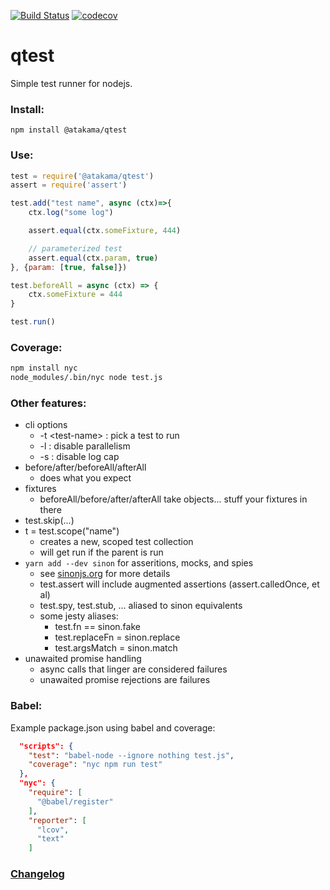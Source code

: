 [![Build Status](https://travis-ci.com/AtakamaLLC/qtest.svg?branch=master)](https://travis-ci.com/AtakamaLLC/qtest)
[![codecov](https://codecov.io/gh/AtakamaLLC/qtest/branch/master/graph/badge.svg)](https://codecov.io/gh/AtakamaLLC/qtest)

# qtest

Simple test runner for nodejs.


### Install:

```
npm install @atakama/qtest
```


### Use:

```js
test = require('@atakama/qtest')
assert = require('assert')

test.add("test name", async (ctx)=>{
    ctx.log("some log")

    assert.equal(ctx.someFixture, 444)

    // parameterized test
    assert.equal(ctx.param, true)
}, {param: [true, false]})

test.beforeAll = async (ctx) => {
    ctx.someFixture = 444
}

test.run()
```

### Coverage:

```bash
npm install nyc
node_modules/.bin/nyc node test.js
```


### Other features:

 - cli options 
   - -t \<test-name\> : pick a test to run
   - -l : disable parallelism 
   - -s : disable log cap
 - before/after/beforeAll/afterAll
   - does what you expect
 - fixtures
   - beforeAll/before/after/afterAll take objects... stuff your fixtures in there
 - test.skip(...)
 - t = test.scope("name")
   - creates a new, scoped test collection
   - will get run if the parent is run
 - `yarn add --dev sinon` for asseritions, mocks, and spies
   - see [sinonjs.org](https://sinonjs.org/) for more details
   - test.assert will include augmented assertions (assert.calledOnce, et al)
   - test.spy, test.stub, ... aliased to sinon equivalents
   - some jesty aliases:
      - test.fn == sinon.fake
      - test.replaceFn = sinon.replace
      - test.argsMatch = sinon.match
 - unawaited promise handling
   - async calls that linger are considered failures
   - unawaited promise rejections are failures

### Babel:

 Example package.json using babel and coverage:

```json
  "scripts": {
    "test": "babel-node --ignore nothing test.js",
    "coverage": "nyc npm run test"
  },
  "nyc": {
    "require": [
      "@babel/register"
    ],
    "reporter": [
      "lcov",
      "text"
    ]
```

### [Changelog](./CHANGELOG.md)

